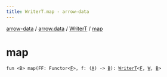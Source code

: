 ```yaml
---
title: WriterT.map - arrow-data
---
```


[arrow-data](../../index.html) / [arrow.data](../index.html) / [WriterT](index.html) / [map](./map.html)

# map

`fun <B> map(FF: Functor<`[`F`](index.html#F)`>, f: (`[`A`](index.html#A)`) -> `[`B`](map.html#B)`): `[`WriterT`](index.html)`<`[`F`](index.html#F)`, `[`W`](index.html#W)`, `[`B`](map.html#B)`>`